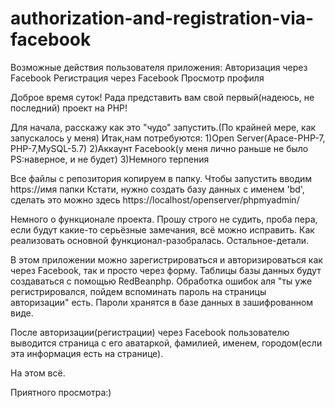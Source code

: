 # authorization-and-registration-via-facebook
Возможные действия пользователя приложения:
Авторизация через Facebook 
Регистрация через Facebook 
Просмотр профиля


Доброе время суток! Рада представить вам свой первый(надеюсь, не последний) проект на PHP!

Для начала, расскажу как это "чудо" запустить.(По крайней мере, как запускалось у меня)
Итак,нам потребуются:
1)Open Server(Apace-PHP-7, PHP-7,MySQL-5.7)
2)Аккаунт Facebook(у меня лично раньше не было  PS:наверное, и не будет)
3)Немного терпения

Все файлы с репозитория копируем в папку. Чтобы запустить вводим https://имя папки
Кстати, нужно создать базу данных с именем 'bd', сделать это можно здесь https://localhost/openserver/phpmyadmin/


Немного о функционале проекта. Прошу строго не судить, проба пера, если будут какие-то серьёзные замечания, всё можно исправить. Как реализовать основной функционал-разобралась. Остальное-детали.

В этом приложении можно зарегистрироваться и авторизироваться как через Facebook, так и просто через форму. Таблицы базы данных будут создаваться с помощью RedBeanphp. Обработка ошибок аля  "ты уже регистрировался, пойдем вспоминать пароль на страницы авторизации" есть. 
Пароли хранятся в базе данных в зашифрованном виде.

После авторизации(регистрации) через Facebook пользователю выводится страница с его аватаркой, фамилией, именем, городом(если эта информация есть на странице).

На этом всё.

Приятного просмотра:)
